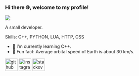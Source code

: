 ### Hi there 🌐, welcome to my profile!
![](https://github.com/Student-FastDev/Student-FastDev/blob/main/fast.gif)

A small developer.

Skills: C++, PYTHON, LUA, HTTP, CSS

- 💙 I’m currently learning C++. 
- 🌊 Fun fact: Average orbital speed of Earth is about 30 km/s. 


[<img src='https://cdn.discordapp.com/attachments/893584916514738187/1048887274370244688/github.png' alt='github' height='40'>](https://github.com/Student-FastDev)  [<img src='https://cdn.discordapp.com/attachments/893584916514738187/1048887274693210192/instagram.png' alt='instagram' height='40'>](https://www.instagram.com/fastdev_/)  [<img src='https://cdn.discordapp.com/attachments/893584916514738187/1048887275045527572/stackoverflow.png' alt='stackoverflow' height='40'>](https://stackoverflow.com/users/19528551)  
